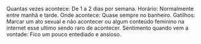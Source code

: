 
Quantas vezes acontece: De 1 a 2 dias por semana.
Horário: Normalmente entre manhã e tarde.
Onde acontece: Quase sempre no banheiro.
Gatilhos: Marcar um ato sexual e não acontecer ou algum conteúdo feminino na internet esse ultimo sendo raro de acontecer.
Sentimento quando vem a vontade: Fico um pouco entediado  e ansioso.